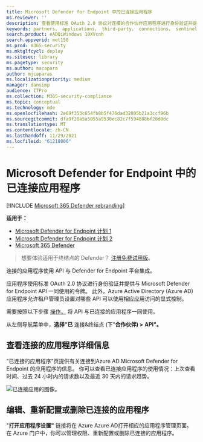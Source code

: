 ```yaml
---
title: Microsoft Defender for Endpoint 中的已连接应用程序
ms.reviewer: ''
description: 查看使用标准 OAuth 2.0 协议对连接的合作伙伴应用程序进行身份验证并提供与 Microsoft Defender for Endpoint API 一同使用的令牌。
keywords: partners， applications， third-party， connections， sentinelone， lookout， bitdefender， corrata， morphisec， paloalto， ziften， better mobile
search.product: eADQiWindows 10XVcnh
search.appverid: met150
ms.prod: m365-security
ms.mktglfcycl: deploy
ms.sitesec: library
ms.pagetype: security
ms.author: macapara
author: mjcaparas
ms.localizationpriority: medium
manager: dansimp
audience: ITPro
ms.collection: M365-security-compliance
ms.topic: conceptual
ms.technology: mde
ms.openlocfilehash: 2e69f353c654fb8b5f476dad32805b21a3ccf96b
ms.sourcegitcommit: dfa9f28a5a5055a9530ec82c7f594808bf28d0dc
ms.translationtype: MT
ms.contentlocale: zh-CN
ms.lasthandoff: 11/29/2021
ms.locfileid: "61218006"
---
```

# <a name="connected-applications-in-microsoft-defender-for-endpoint"></a>Microsoft Defender for Endpoint 中的已连接应用程序

[!INCLUDE [Microsoft 365 Defender rebranding](../../includes/microsoft-defender.md)]

**适用于：**
- [Microsoft Defender for Endpoint 计划 1](https://go.microsoft.com/fwlink/p/?linkid=2154037)
- [Microsoft Defender for Endpoint 计划 2](https://go.microsoft.com/fwlink/p/?linkid=2154037)
- [Microsoft 365 Defender](https://go.microsoft.com/fwlink/?linkid=2118804)


> 想要体验适用于终结点的 Defender？ [注册免费试用版](https://signup.microsoft.com/create-account/signup?products=7f379fee-c4f9-4278-b0a1-e4c8c2fcdf7e&ru=https://aka.ms/MDEp2OpenTrial?ocid=docs-wdatp-assignaccess-abovefoldlink)。

连接的应用程序使用 API 与 Defender for Endpoint 平台集成。

应用程序使用标准 OAuth 2.0 协议进行身份验证并提供与 Microsoft Defender for Endpoint API 一同使用的令牌。 此外，Azure Active Directory (Azure AD) 应用程序允许租户管理员设置对哪些 API 可以使用相应应用访问的显式控制。

需要按照以下步骤 [操作，](/microsoft-365/security/defender-endpoint/apis-intro) 将 API 与已连接的应用程序一同使用。

从左侧导航菜单中，**选择"已** 连接&终结点 (下"**合作伙伴) >** **API"。**

## <a name="view-connected-application-details"></a>查看连接的应用程序详细信息

"已连接的应用程序"页提供有关连接到Azure AD Microsoft Defender for Endpoint 的应用程序的信息。 你可以查看已连接应用程序的使用情况：上次查看时间、过去 24 小时内的请求数以及最近 30 天内的请求趋势。

![已连接应用的图像。](images/connected-apps.png)
 
## <a name="edit-reconfigure-or-delete-a-connected-application"></a>编辑、重新配置或删除已连接的应用程序

"**打开应用程序设置"** 链接将在 Azure Azure AD打开相应的应用程序管理页面。 在 Azure 门户中，你可以管理权限、重新配置或删除已连接的应用程序。
